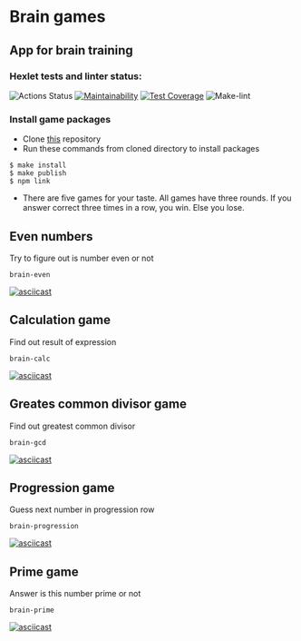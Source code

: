# Brain games
## App for brain training
### Hexlet tests and linter status:
![Actions Status](/workflows/hexlet-check/badge.svg)
[![Maintainability](https://api.codeclimate.com/v1/badges/c31c34a532ed2e23e614/maintainability)](https://codeclimate.com/github/ldolohov/frontend-project-lvl1/maintainability)
[![Test Coverage](https://api.codeclimate.com/v1/badges/c31c34a532ed2e23e614/test_coverage)](https://codeclimate.com/github/ldolohov/frontend-project-lvl1/test_coverage)
![Make-lint](https://github.com/ldolohov/frontend-project-lvl1/workflows/Make-lint/badge.svg)

### Install game packages

- Clone [this](https://github.com/ldolohov/frontend-project-lvl1) repository
- Run these commands from cloned directory to install packages
```
$ make install
$ make publish
$ npm link
```
- There are five games for your taste. All games have three rounds. If you answer correct three times in a row, you win. Else you lose.

## Even numbers
Try to figure out is number even or not
```
brain-even
```

[![asciicast](https://asciinema.org/a/PNJ8dpcjZoWNJv1hvArbdg1OD.svg)](https://asciinema.org/a/PNJ8dpcjZoWNJv1hvArbdg1OD)

## Calculation game
Find out result of expression
```
brain-calc
```

[![asciicast](https://asciinema.org/a/376191.svg)](https://asciinema.org/a/376191)

## Greates common divisor game
Find out greatest common divisor
```
brain-gcd
```
[![asciicast](https://asciinema.org/a/4r4P81YtqMO2CedYfP6mBXxJp.svg)](https://asciinema.org/a/4r4P81YtqMO2CedYfP6mBXxJp)

## Progression game
Guess next number in progression row
```
brain-progression
```
[![asciicast](https://asciinema.org/a/GhfSNGDndSkto8kWCUdCdtCZ5.svg)](https://asciinema.org/a/GhfSNGDndSkto8kWCUdCdtCZ5)

## Prime game
Answer is this number prime or not
```
brain-prime 
```
[![asciicast](https://asciinema.org/a/g85z2szzSua6FzcU35HkZv8Nm.svg)](https://asciinema.org/a/g85z2szzSua6FzcU35HkZv8Nm)
